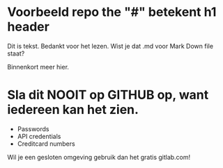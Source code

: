 # Voorbeeld repo the  "#" betekent h1 header
Dit is tekst. Bedankt voor het lezen. Wist je dat .md voor Mark Down file staat?

Binnenkort meer hier.


# Sla dit NOOIT op GITHUB op, want iedereen kan het zien.
- Passwords
- API credentials
- Creditcard numbers

Wil je een gesloten omgeving gebruik dan het gratis gitlab.com!